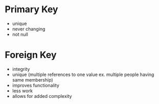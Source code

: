 # Primary Key
- unique
- never changing
- not null

# Foreign Key
- integrity
- unique (multiple references to one value ex. multiple people having same membership)
- improves functionality
- less work
- allows for added complexity